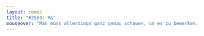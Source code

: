 ```yaml
---
layout: comic
title: "#2563: R&"
mouseover: "Man muss allerdings ganz genau schauen, um es zu bemerken..."
---
```

